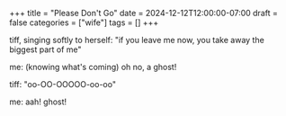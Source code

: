 +++
title = "Please Don't Go"
date = 2024-12-12T12:00:00-07:00
draft = false
categories = ["wife"]
tags = []
+++

tiff, singing softly to herself: "if you leave me now, you take away the biggest part of me"

me: (knowing what's coming) oh no, a ghost!

tiff: "oo-OO-OOOOO-oo-oo"

me: aah! ghost!